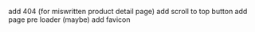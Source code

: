 add 404 (for miswritten product detail page)
add scroll to top button
add page pre loader (maybe)
add favicon
